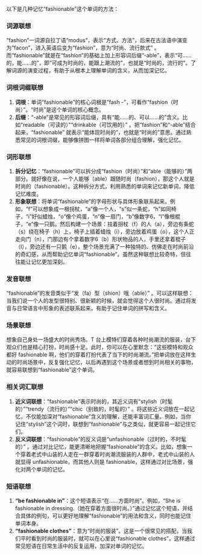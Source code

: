 以下是几种记忆“fashionable”这个单词的方法：

### 词源联想
“fashion”一词源自拉丁语“modus”，表示“方式、方法”，后来在古法语中演变为“facon”，进入英语后变为“fashion”，意为“时尚、流行款式” 。而“fashionable”就是在“fashion”的基础上加上形容词后缀“-able”，表示“可……的，能……的”，即“可成为时尚的，能跟上潮流的”，也就是“时尚的，流行的”。了解词源的演变过程，有助于从根本上理解单词的含义，从而加深记忆。

### 词根词缀联想
1. **词根**：单词“fashionable”的核心词根是“fash -”，可看作“fashion（时尚）”。“时尚”是这个单词的核心概念。
2. **后缀**：“-able”是常见的形容词后缀，具有“能……的、可以……的”含义。比如“readable（可读的）”“drinkable（可饮用的）” 。把“fashion”和“-able”结合起来，“fashionable” 就表示“能体现时尚的”，也就是“时尚的”意思。通过熟悉常见的词根词缀，能够像拼图一样将单词各部分组合理解，强化记忆。

### 词形联想
1. **拆分记忆**：“fashionable”可以拆分成“fashion（时尚）”和“able（能够的）”两部分。就好像在说，一个人能够（able）跟随时尚（fashion），那这个人就是时尚的（fashionable）。这种拆分方式，利用熟悉的单词来记忆新单词，降低记忆难度。
2. **形象联想**：将单词“fashionable”的字母形状与具体形象联系起来。例如，“f”可以想象成一根拐杖，“a”像一个人，“s”似一条蛇，“h”如同椅子，“i”好似蜡烛，“o”像个鸡蛋，“n”像一扇门，“b”像数字6，“l”像根棍子，“e”像一只鹅。然后构建一个场景：拄着拐杖（f）的人（a），旁边有条蛇（s）绕在椅子（h）上，椅子上插着蜡烛（i），旁边放着鸡蛋（o），这个人正走向门（n），门那边有个拿着数字6（b）形状物品的人，手里还拿着棍子（l），旁边还有一只鹅（e），整个场景充满了一种独特的、仿佛走在时尚前沿的奇幻感，从而帮助记忆单词“fashionable”。虽然这种联想比较奇特，但往往能让记忆更加深刻。

### 发音联想
“fashionable”的发音类似于“发（fa）型（shion）哦（able）” 。可以这样联想：当我们说一个人的发型很特别、很新颖的时候，就会觉得这个人很时尚。通过将发音与日常语言中形象的表述联系起来，有助于记住单词的拼写和含义。

### 场景联想
想象自己身处一场盛大的时尚秀场。T 台上模特们穿着各种时尚潮流的服装，台下观众们也是精心打扮，时尚感十足。此时，你可以在心里默念：“这些模特和观众都好 fashionable 啊，他们的穿着打扮代表了当下的时尚潮流。”把单词放在这样生动的时尚场景中，反复强化记忆，以后再遇到这个场景或者想到时尚相关的事物，就容易联想到“fashionable”这个单词。

### 相关词汇联想
1. **近义词联想**：“fashionable”表示时尚的，其近义词有“stylish（时髦的）”“trendy（流行的）”“chic（别致的，时髦的）” 。将这些近义词放在一起记忆，不仅能加深对“fashionable”含义的理解，还能丰富词汇量。例如，当你记住“stylish”这个词时，联想到“fashionable”与之类似，就更容易一起记住它们。
2. **反义词联想**：“fashionable”的反义词是“unfashionable（过时的，不时髦的）” 。通过对比记忆，能更清晰地把握“fashionable”的含义。比如，想象一个穿着老式中山装的人走在一群穿着时尚潮流服装的人群中，老式中山装的人就显得 unfashionable，而其他人则是 fashionable，这样通过对比场景，强化对两个单词的记忆。

### 短语联想
1. **“be fashionable in”**：这个短语表示“在……方面时尚”。例如，“She is fashionable in dressing.（她在穿着方面很时尚。）”通过记忆这个短语，并结合具体的例句，可以更好地理解“fashionable”的用法和含义，同时也能记住单词本身。
2. **“fashionable clothes”**：意为“时尚的服装”。这是一个很常见的搭配，当我们平时看到时尚的服装时，就可以在心里说“fashionable clothes”，这样通过常见短语在日常生活中的反复运用，加深对单词的记忆。 